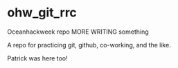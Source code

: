 # ohw_git_rrc

Oceanhackweek repo
MORE WRITING
something

A repo for practicing git, github, co-working, and the like.


Patrick was here too!
